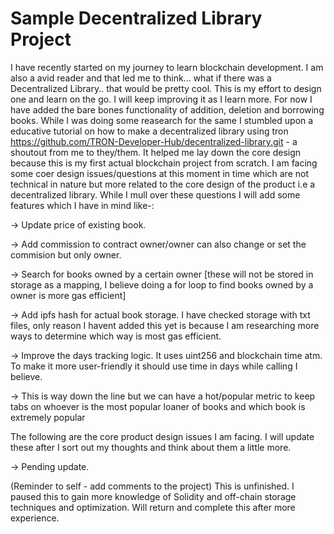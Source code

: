 # Sample Decentralized Library Project

I have recently started on my journey to learn blockchain development. I am also a avid reader and that led me to think... what if there was a Decentralized Library.. that would be pretty cool. This is my effort to design one and learn on the go. I will keep improving it as I learn more.
For now I have added the bare bones functionality of addition, deletion and borrowing books. While I was doing some reasearch for the same I stumbled upon a educative tutorial on how to make a decentralized library using tron https://github.com/TRON-Developer-Hub/decentralized-library.git - a shoutout from me to they/them. It helped me lay down the core design because this is my first actual blockchain project from scratch. I am facing some coer design issues/questions at this moment in time which are not technical in nature but more related to the core design of the product i.e a decentralized library. While I mull over these questions I will add some features which I have in mind like-:

-> Update price of existing book.

-> Add commission to contract owner/owner can also change or set the commision but only owner.

-> Search for books owned by a certain owner [these will not be stored in storage as a mapping, I believe doing a for loop to find books owned by a owner is more gas efficient]

-> Add ipfs hash for actual book storage. I have checked storage with txt files, only reason I havent added this yet is because I am researching more ways to determine which way is most gas efficient.

-> Improve the days tracking logic. It uses uint256 and blockchain time atm. To make it more user-friendly it should use time in days while calling I believe.

-> This is way down the line but we can have a hot/popular metric to keep tabs on whoever is the most popular loaner of books and which book is extremely popular

The following are the core product design issues I am facing. I will update these after I sort out my thoughts and think about them a little more.

-> Pending update.

(Reminder to self - add comments to the project)
This is unfinished. I paused this to gain more knowledge of Solidity and off-chain storage techniques and optimization. Will return and complete this after more experience.
